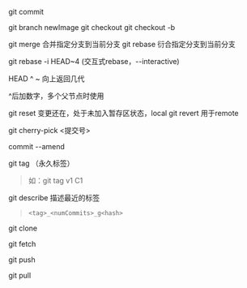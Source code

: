 git commit

git branch newImage
git checkout <name>
git checkout -b <branch-name>

git merge <branch> 合并指定分支到当前分支
git rebase <branch> 衍合指定分支到当前分支

git rebase -i HEAD~4 (交互式rebase，--interactive)

HEAD
^
~<num> 向上返回几代

^后加数字，多个父节点时使用

git reset 变更还在，处于未加入暂存区状态，local
git revert 用于remote

git cherry-pick <提交号>

commit --amend

git tag （永久标签）
>如：git tag v1 C1

git describe <ref> 描述最近的标签
>`<tag>_<numCommits>_g<hash>`

git clone

git fetch

git push

git pull
